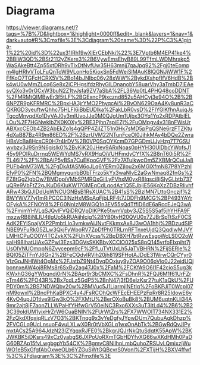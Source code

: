 # Diagrama


https://viewer.diagrams.net/?tags=%7B%7D&lightbox=1&highlight=0000ff&edit=_blank&layers=1&nav=1&dark=auto#R%3Cmxfile%3E%3Cdiagram%20name%3D%22P%C3%A1gina-1%22%20id%3D%22ux31IRh19wXlErCEbNkj%22%3E7Vptb6M4EP41ke4%2BBIW3QD%2BSt2112yZKere3%2B6VywEmsEhyB89L99TfmLWDMhrakp5WaSAkeBtt4Zp55xtDRh9vTlxDtNvfUw35H63mnjj7qaJpq92%2Fgj0teEompm4lgHRIvVToLFuQnToW9VLonHo5KioxSn5FdWejSIMAuK8lQGNJjWW1F%2FfKoO7TGFcHCRX5V%2Bo14bJNIbc06y28xWW%2BykdXshpfIfV6HdB%2Bk4wU0wMmZLcq6Se8x2iCPHgsifdzRhyGlLDnanobY58uarVhy3aTmbD7lEAesyQXo3v0rGCxW3buN2Z1tvJsfa9ZV7aSbA%2FL36Vp0tL4PHQ48coDDNT%2FMRMtQlMBwEr3f5tLF%2BGExncP9jxcznd852u5AHCyj3e94O%2B%2B6NPZR9pKFRMRC%2BpxHA3jrYMO2PhyqcAi%2BvON629OaA4Ky8unR3aCQKRGD3yeuftwQhhc75HLFI6iBbEUDlka%2FakLbR0vsD%2FIYGlKfhnAujqJsTgccMnyqdXo1DyVAJ0y3mIUvoJJe0M0QJgUm1Ujbx3OYq1Yq2xRDPAtblELLOu%2F7HGNwkIbZK0KOXy%2BE3Pjhn7spiEZj%2FuOMpgv4v318nFWsUrABXxcCEOb4ZB2AbEkZo1s4gQPP4ZjIZT51n0Hk7sMD5pPqQSNe6rzFTZKtu4dXaB87Bz4R9m86ED%2F%2BzrUVM22NTunFceOl0JjhkMAy4bDQe2ZwraHBsVcBa8HcsCR0H7r4IrDV%2B0VP0SqOYKcmD7GPGDmUJyHzg7T7GSUwvbzv3J9Sn9N6gislk0%2BvKiK20JHev9ARxNoas0pHYH30UlDbcYWofsJ145y9POlRuDrrnq5WEWYdMS7yRX9HqOiVUHFmdyCYfX%2B8nT60i5R%2FTL46i7%2F%2BbAiP5yBSa7CuEKpoGVF%2Fz7ATulkwcOm5ZXBMrQCuiJa8PUFb4nM73WL%2FgDkAfASM6oJLq6YERm0ZjIou2x6MGlXfmN87P8YPzhlEfyP0%2FN%2BQMgmyqunbB0bTFrzo5kYx3waNlvE2aGwNmaq82fnGs%2FZ8tGgZlgbOw7BMDppiVMbSPMRQxGiILyPVhxM0yxR8Iqsci8jSlyGLbtb737uQRe9VbFtZ2gJKuD6KIuKW17GMEqCdLqodAz1Q5EJbjiE56KgXzZDBzRlivhfARw43bQJIDdUqWNCUGNBsB1RsXUAC%2B41sS%2BzIMN7LttoGnczjf%2BWYWV77yj1mRiPCCC3lNzHxMSpAgFjbLRF4t7JDDFh9MCG%2BP493YAYrOFykA%2FNOY8%2FG0NnIzM8WGQ1n3EV55sQdTffiD6dE6aRccEJeQ3wA%2FmimYHVLqSJQvlFVQiDRQVpDIKPKe5twmVqbv3JZ5S5S5af5jhYHFA9FmxzwRB8iNLIU4tIgUo5kRUAjjhIcjg%2BYB0tyH20QVU0x7ZJBrSpTtSzF0CSAdK2EYlSpajVXP2PmbtLlo3vmkwAiJNvtFKkmxAx8J3wOA1hhj%2BDzudSIPNBE9VFuRkG5ZLw3QkjFyWpoRV7ZpDfPh0TRLrnRFTnxeUjdQ3QqdIwMJVYLMHtCPuOO0Y4TCZykX%2FUhXVcss%2BpDBXH7btRvwEsgoWcLS0O2oWsaIH98lhatUiAxGZPwl3Ezs3DGVsSKKBbyXCClO025xS8pQ145vrfoEIxpiht7jUsOIVNUOmppN6Zvycepm9cF%2FfLuTVtUxLh5JaTVBHRN%2FijSERle%2BQI05ZjTFnYJ6Gn2%2BFeCQdvIRVih20jh819SFHotAJDdE31WrwCQrCYyr0VIzGpJNHIWt4OpMx%2FJatbZ9Nt4DvqDOxjuy9yZOA9O06oVlo0J22eidUQjbonnxeAW4oj8RMs8r6SxBv2ag47J0x%2FaM%2FCKfA9O6l1F42cioS5ug3kKWxhG36gYWbqndj0rN%2BApr9r3bCMXC%2FsDhnR%2FQJ6M1f61UrFZrcTm46%2FO43R%2Bx7cdLz5GdP5%2BnN47j3fD6eIzKsr27tuK1aQkU%2FUPDY0m%2BS7NDWQbv20w%2BMVuc5J1LiarmjINEtIq%2FoBKPJiT0Wcpl07nM9owxl%2BncPhKaBPXC4y4JFsRCOhQcWFEcEHEEPzFpRr8R25IdowE6y4KvO4upJD1tlve9lGw3kO%2FXMtU%2BerOXoBuBk8%2BUM6uqtnKLli34A9mr2ajt8jF7aonZLLWPaHfYHfwGrV50eiNC3Rxo6XXs3uT3ltLd4%2B6%2B23C39oIdUM1yixHrZrW6CuaBNlN%2FUrWtZrs%2FX7WWOIT734NX331E2%2FzQkdXfqxjqRLzV7O3%2BKTnqg9x3vYeDgfyJYpwDUm7QubuAgkDhzp%2FVCGLq9UcLnsuoF4vuLXLwX0Rr0tVbXGLq1wxOnAbTk%2BGwRdQvJIPymxtACs25A964JdzN23IZYqqxRJFE0%2BkgrJQJrNkQtuSdqtK55ApW%2BKJWKBK5iDKsrs49xCz0yabgS6JXPoUoRXmTGbHDYfvXG66wXKdHMh0PaDG60BZAp15fvLwgbgpYb54CX%2BgmvC8NlIhpLmbQuhoZRSUvLQmixzjWuWO1eB5xGfgfAbOxweOLb6YZGuSWtGQBcvrS0Vonl%2FXTijH%2BXV4ffwf%3C%2Fdiagram%3E%3C%2Fmxfile%3E
